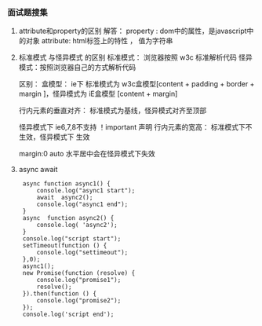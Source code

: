 


### 面试题搜集

1.  attribute和property的区别
     解答：
     property :  dom中的属性，是javascript中的对象
     attribute: html标签上的特性 ， 值为字符串
2. 标准模式 与怪异模式 的区别
   标准模式： 浏览器按照 w3c 标准解析代码
   怪异模式：按照浏览器自己的方式解析代码

   区别：
   盒模型：  ie下 标准模式为  w3c盒模型[content + padding + border + margin ]，怪异模式为 iE盒模型 [content + margin]

   行内元素的垂直对齐： 标准模式为基线，怪异模式对齐至顶部

   怪异模式下 ie6,7,8不支持 ！important 声明
   行内元素的宽高： 标准模式下不生效，怪异模式下 生效

   margin:0 auto 水平居中会在怪异模式下失效


3. async await

        async function async1() {     
            console.log("async1 start");      
            await  async2();     
            console.log("async1 end");   
        }  
        async  function async2() {    
            console.log( 'async2');  
        } 
        console.log("script start");  
        setTimeout(function () {      
            console.log("settimeout");  
        },0);
        async1();  
        new Promise(function (resolve) {      
            console.log("promise1");      
            resolve();  
        }).then(function () {      
            console.log("promise2"); 
        }); 
        console.log('script end');

  